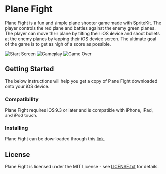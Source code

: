 # Plane Fight

Plane Fight is a fun and simple plane shooter game made with SpriteKit. The player controls the red plane and battles against the enemy green planes. The player can move their plane by tilting their iOS device and shoot bullets at the enemy planes by tapping their iOS device screen. The ultimate goal of the game is to get as high of a score as possible.

![Start Screen](http://a5.mzstatic.com/us/r30/Purple18/v4/fe/3c/1d/fe3c1d44-a168-fab2-5875-48f5c33d5a62/screen696x696.jpeg 'Start Screen')
![Gameplay](http://a4.mzstatic.com/us/r30/Purple60/v4/72/0a/63/720a6301-6bff-2018-06bb-7502cdd72bcf/screen696x696.jpeg 'Gameplay')
![Game Over](http://a4.mzstatic.com/us/r30/Purple30/v4/4a/eb/de/4aebde49-8885-1cdb-caf2-8854f2184215/screen696x696.jpeg 'Game Over')

## Getting Started

The below instructions will help you get a copy of Plane Fight downloaded onto your iOS device.

### Compatibility

Plane Fight requires iOS 9.3 or later and is compatible with iPhone, iPad, and iPod touch.

### Installing

Plane Fight can be downloaded through this [link](http://goo.gl/DuisxV).

## License

Plane Fight is licensed under the MIT License - see [LICENSE.txt](./LICENSE.txt) for details.
